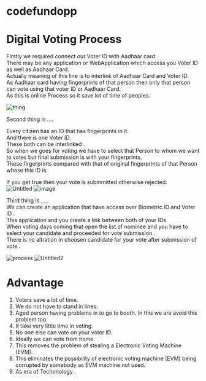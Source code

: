 #                          codefundopp
# Digital Voting Process
Firstly we required connect our Voter ID with Aadhaar card .<br/>
There may be any application or WebApplication which access you Voter ID as well as Aadhaar Card.<br/>
Actually meaning of this line is to interlink of Aadhaar Card and Voter ID.<br/>
As Aadhaar card having fingerprints of that person then only that person can vote using that voter ID or Aadhaar Card.<br/>
As this is online Process so it save lot of time of peoples.<br/>

![thing](https://user-images.githubusercontent.com/44470897/62006701-bfd71a00-b161-11e9-8e62-02103521b3b0.png)



Second thing is ....<br/>

Every citizen has an ID that has fingerprints in it.<br/>
And there is one Voter ID.<br/>
These both can be interlinked .<br/>
So when we goes for voting we have to select that Person to whom we want to votes but final submission is with your fingerprints. <br/>
These firgerprints compared with that of original fingerprints of that Person whose this ID is.<br/>

If you get true then your vote is submmitted otherwise rejected.<br/>
![Untitled](https://user-images.githubusercontent.com/44470897/62007002-cff0f880-b165-11e9-9f65-2449b2e20e3e.png)
![image](https://user-images.githubusercontent.com/44470897/62006855-0d548680-b164-11e9-8f69-fd449a5d8127.png)


Third thing is .....<br/>
We can create an application that have access over Biometric ID and Voter ID .<br/>
This application and you create a link between both of your IDs<br/>
When voting days coming that open the list of nominee and you have to select your candidate and proceeded for vote submission .<br/>
There is no altration in choosen candidate for your vote after submission of vote .<br/>


![process](https://user-images.githubusercontent.com/44470897/62006710-e1380600-b161-11e9-950b-4610e9426117.png)
![Untitled2](https://user-images.githubusercontent.com/44470897/62007182-1b0c0b00-b168-11e9-8048-2c6468633ad8.png)

# Advantage
1. Voters save a lot of time.
2. We do not have to stand in lines.
3. Aged person having problems in to go to booth. In this we are avoid this problem too.
4. It take very little time in voting.
5. No one else can vote on your voter ID.
6. Ideally we can vote from home.
7. This removes the problem of stealing a Electronic Voting Machine (EVM).
8. This eliminates the possibility of electronic voting machine (EVM) being corrupted by somebody as EVM machine not used.
9. As era of Techonology .
